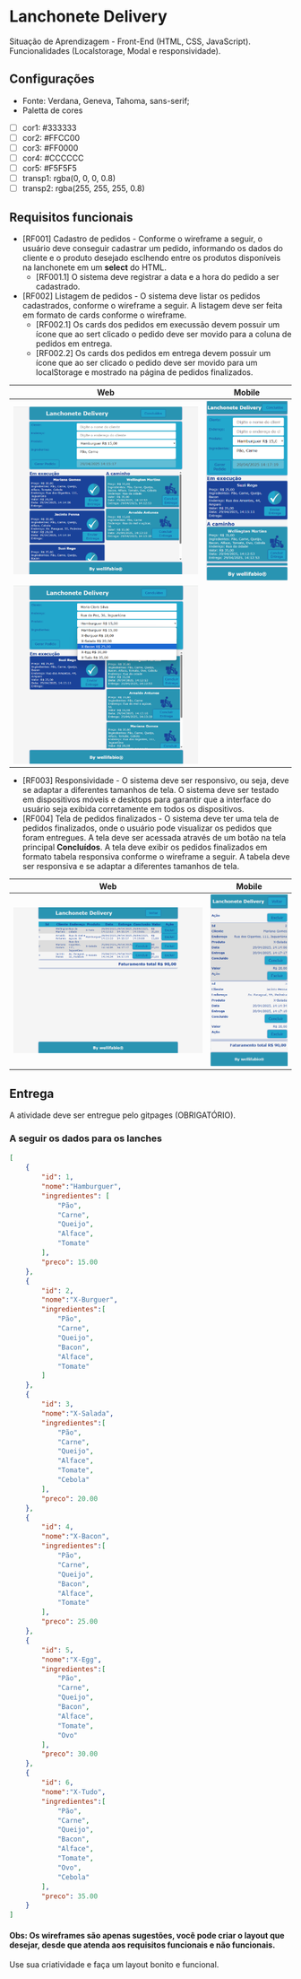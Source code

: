 # Lanchonete Delivery
Situação de Aprendizagem - Front-End (HTML, CSS, JavaScript). Funcionalidades (Localstorage, Modal e responsividade).

## Configurações
- Fonte: Verdana, Geneva, Tahoma, sans-serif;
- Paletta de cores

- [ ] cor1: #333333
- [ ] cor2: #FFCC00
- [ ] cor3: #FF0000
- [ ] cor4: #CCCCCC
- [ ] cor5: #F5F5F5
- [ ] transp1: rgba(0, 0, 0, 0.8)
- [ ] transp2: rgba(255, 255, 255, 0.8)

## Requisitos funcionais
- [RF001] Cadastro de pedidos - Conforme o wireframe a seguir, o usuário deve conseguir cadastrar um pedido, informando os dados do cliente e o produto desejado esclhendo entre os produtos disponíveis na lanchonete em um **select** do HTML.
    - [RF001.1] O sistema deve registrar a data e a hora do pedido a ser cadastrado.
- [RF002] Listagem de pedidos - O sistema deve listar os pedidos cadastrados, conforme o wireframe a seguir. A listagem deve ser feita em formato de cards conforme o wireframe.
    - [RF002.1] Os cards dos pedidos em execussão devem possuir um ícone que ao sert clicado o pedido deve ser movido para a coluna de pedidos em entrega.
    - [RF002.2] Os cards dos pedidos em entrega devem possuir um ícone que ao ser clicado o pedido deve ser movido para um localStorage e mostrado na página de pedidos finalizados.

|Web|Mobile|
|-|-|
|![Wireframe Web](./wireframes/wireframe0.png)|![Wireframe Mobile](./wireframes/wireframe1.png)|
|![Wireframe Web2](./wireframes/wireframe2.png)||
- [RF003] Responsividade - O sistema deve ser responsivo, ou seja, deve se adaptar a diferentes tamanhos de tela. O sistema deve ser testado em dispositivos móveis e desktops para garantir que a interface do usuário seja exibida corretamente em todos os dispositivos.
- [RF004] Tela de pedidos finalizados - O sistema deve ter uma tela de pedidos finalizados, onde o usuário pode visualizar os pedidos que foram entregues. A tela deve ser acessada através de um botão na tela principal **Concluídos**. A tela deve exibir os pedidos finalizados em formato tabela responsiva conforme o wireframe a seguir. A tabela deve ser responsiva e se adaptar a diferentes tamanhos de tela.

|Web|Mobile|
|-|-|
|![Wireframe Web3](./wireframes/wireframe3.png)|![Wireframe Mobile2](./wireframes/wireframe4.png)|

## Entrega
A atividade deve ser entregue pelo gitpages (OBRIGATÓRIO).

### A seguir os dados para os lanches

```json
[
    {
        "id": 1,
        "nome":"Hamburguer",
        "ingredientes": [
            "Pão",
            "Carne",
            "Queijo",
            "Alface",
            "Tomate"
        ],
        "preco": 15.00
    },
    {
        "id": 2,
        "nome":"X-Burguer",
        "ingredientes":[
            "Pão",
            "Carne",
            "Queijo",
            "Bacon",
            "Alface",
            "Tomate"
        ]
    },
    {
        "id": 3,
        "nome":"X-Salada",
        "ingredientes":[
            "Pão",
            "Carne",
            "Queijo",
            "Alface",
            "Tomate",
            "Cebola"
        ],
        "preco": 20.00
    },
    {
        "id": 4,
        "nome":"X-Bacon",
        "ingredientes":[
            "Pão",
            "Carne",
            "Queijo",
            "Bacon",
            "Alface",
            "Tomate"
        ],
        "preco": 25.00
    },
    {
        "id": 5,
        "nome":"X-Egg",
        "ingredientes":[
            "Pão",
            "Carne",
            "Queijo",
            "Bacon",
            "Alface",
            "Tomate",
            "Ovo"
        ],
        "preco": 30.00
    },
    {
        "id": 6,
        "nome":"X-Tudo",
        "ingredientes":[
            "Pão",
            "Carne",
            "Queijo",
            "Bacon",
            "Alface",
            "Tomate",
            "Ovo",
            "Cebola"
        ],
        "preco": 35.00
    }
]
```
#### Obs: Os wireframes são apenas sugestões, você pode criar o layout que desejar, desde que atenda aos requisitos funcionais e não funcionais.
Use sua criatividade e faça um layout bonito e funcional.
